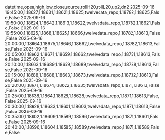 datetime,open,high,low,close,source,rollH20,rollL20,up2,dn2
2025-09-16 19:45:00,1.18627,1.18631,1.18621,1.18625,twelvedata_repo,1.18782,1.18625,False,False
2025-09-16 19:50:00,1.18624,1.18642,1.18613,1.18622,twelvedata_repo,1.18782,1.18621,False,False
2025-09-16 19:55:00,1.18625,1.1868,1.18625,1.18666,twelvedata_repo,1.18782,1.18613,False,False
2025-09-16 20:00:00,1.18664,1.18675,1.18646,1.18662,twelvedata_repo,1.18782,1.18613,False,False
2025-09-16 20:05:00,1.18662,1.18671,1.18659,1.18662,twelvedata_repo,1.18751,1.18613,False,False
2025-09-16 20:10:00,1.18663,1.18689,1.18659,1.18689,twelvedata_repo,1.18738,1.18613,False,False
2025-09-16 20:15:00,1.18688,1.18688,1.18663,1.18673,twelvedata_repo,1.18732,1.18613,False,False
2025-09-16 20:20:00,1.18671,1.18674,1.18622,1.18635,twelvedata_repo,1.1871,1.18613,False,False
2025-09-16 20:25:00,1.18638,1.1864,1.18628,1.18628,twelvedata_repo,1.1871,1.18613,False,False
2025-09-16 20:30:00,1.18628,1.18633,1.18601,1.18603,twelvedata_repo,1.1871,1.18613,False,False
2025-09-16 20:35:00,1.18602,1.18609,1.18589,1.18596,twelvedata_repo,1.1871,1.18601,False,False
2025-09-16 20:40:00,1.18596,1.18604,1.18585,1.18589,twelvedata_repo,1.1871,1.18589,False,False
